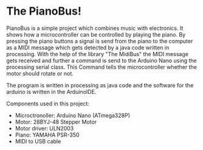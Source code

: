 # The PianoBus!

PianoBus is a simple project which combines music with electronics. It shows how a microcontroller can be controlled by playing the piano. By pressing the piano buttons a signal is send from the piano to the computer as a MIDI message which gets detected by a java code written in processing. With the help of the library "The MidiBus" the MIDI message gets received and further a command is send to the Arduino Nano using the processing serial class. This Command tells the microcontroller whether the motor should rotate or not. 

The program is written in processing as java code and the software for the arduino is written in the ArduinoIDE. 

Components used in this project:
* Microctronoller: Arduino Nano (ATmega328P)
* Motor: 28BYJ-48 Stepper Motor
* Motor driver: ULN2003
* Piano: YAMAHA PSR-350
* MIDI to USB cable
